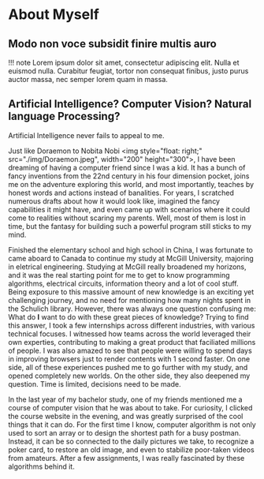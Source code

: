 # About Myself

## Modo non voce subsidit finire multis auro

!!! note
    Lorem ipsum dolor sit amet, consectetur adipiscing elit. Nulla et euismod
    nulla. Curabitur feugiat, tortor non consequat finibus, justo purus auctor
    massa, nec semper lorem quam in massa.

## Artificial Intelligence? Computer Vision? Natural language Processing?

Artificial Intelligence never fails to appeal to me. 

Just like Doraemon to Nobita Nobi <img style="float: right;" src="./img/Doraemon.jpeg", width="200" height="300">, 
I have been dreaming of having a computer friend since I was a kid. It has a bunch of fancy inventions from the 22nd century in his four dimension pocket, 
joins me on the adventure exploring this world, and most importantly, teaches by honest words and actions instead of banalities. 
For years, I scratched numerous drafts about how it would look like, imagined the fancy capabilities it might have, and even came up with scenarios where it could come to realities
without scaring my parents. Well, most of them is lost in time, but the fantasy for building such a powerful program still sticks to my mind.

Finished the elementary school and high school in China, I was fortunate to came aboard to Canada to continue my study at McGill University, majoring in eletrical engineering.
Studying at McGill really broadened my horizons, and it was the real starting point for me to get to know programming algorithms, electrical circuits, information theory and a lot of cool stuff. 
Being exposure to this massive amount of new knowledge is an exciting yet challenging journey, and no need for mentioning how many nights spent in the Schulich library.
However, there was always one question confusing me: What do **I** want to do with these great pieces of knowledge? 
Trying to find this answer, I took a few internships across different industries, with various technical focuses. 
I witnessed how teams across the world leveraged their own experties, contributing to making a great product that faciliated millions of people. 
I was also amazed to see that people were willing to spend days in improving browsers just to render contents with 1 second faster.
On one side, all of these experiences pushed me to go further with my study, and opened completely new worlds. 
On the other side, they also deepened my question. Time is limited, decisions need to be made.

In the last year of my bachelor study, one of my friends mentioned me a course of computer vision that he was about to take.
For curiosity, I clicked the course website in the evening, and was greatly surprised of the cool things that it can do.
For the first time I know, computer algorithm is not only used to sort an array or to design the shortest path for a busy postman. 
Instead, it can be so connected to the daily pictures we take, to recognize a poker card, to restore an old image, and even to stabilize poor-taken videos from amateurs.
After a few assignments, I was really fascinated by these algorithms behind it. 

  
 
